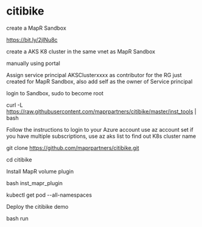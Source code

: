# citibike

create a MapR Sandbox

https://bit.ly/2jINu8c

create a AKS K8 cluster in the same vnet as MapR Sandbox

manually using portal

Assign service principal AKSClusterxxxx as contributor for the RG just created for MapR Sandbox, also add self as the owner of Service principal

login to Sandbox, sudo to become root

curl -L https://raw.githubusercontent.com/maprpartners/citibike/master/inst_tools | bash

Follow the instructions to login to your Azure account
use  az account set if you have multiple subscriptions, use az aks list to find out K8s cluster name

git clone https://github.com/maprpartners/citibike.git

cd citibike

Install MapR volume plugin

bash inst_mapr_plugin 

kubectl get pod --all-namespaces

Deploy the citibike demo

bash run


